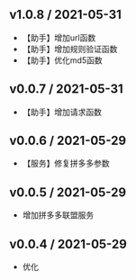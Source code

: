 ## v1.0.8 / 2021-05-31

- 【助手】增加url函数
- 【助手】增加规则验证函数
- 【助手】优化md5函数

## v0.0.7 / 2021-05-31

- 【助手】增加请求函数

## v0.0.6 / 2021-05-29

- 【服务】修复拼多多参数

## v0.0.5 / 2021-05-29

- 增加拼多多联盟服务

## v0.0.4 / 2021-05-29

- 优化
